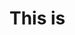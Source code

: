 # This is 


<!DOCTYPE html>
<html>
<head>
<meta charset="UTF-8">
<title>Fizz Buzz</title>
<script>

function fizzbuzz() {
	var display = document.getElementById('display');
	var displayHTML = "";
	for (i = 1; i < 101; i++) {
	if (i % 15 == 0) displayHTML += "<p>" + "FizzBuzz" + "</p>";
	else if (i % 5 == 0)  displayHTML += "<p>" + "Buzz" + "</p>";
	else if (i % 3 == 0)  displayHTML += "<p>" + "Fizz" + "</p>";
		else displayHTML += "<p>" + i + "</p>";
	}
	display.innerHTML = displayHTML
}

</script>

</head>

<body onload="fizzbuzz()">
<div id="display">

</div>
</body>

</html>

